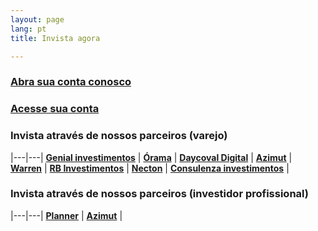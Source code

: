 ```yaml
---
layout: page
lang: pt
title: Invista agora

---
```


### [Abra sua conta conosco](https://blpgestao.orama.com.br/novo-cadastro/novo-cliente/4289/#/)

### [Acesse sua conta](https://blpgestao.orama.com.br/login/#/)

### Invista através de nossos parceiros (varejo)

|---|---|
[**Genial investimentos**](https://www.genialinvestimentos.com.br/investimentos/fundos/lista-completa/) |  [**Órama**](https://www.orama.com.br/investimentos/lista-fundos-de-investimento) |
[**Daycoval Digital**](https://www.daycoval.com.br/para-voce/investimentos-pessoa-fisica/fundos-terceiros) | [**Azimut**](https://www.azimutbrasil.com.br/) |
[**Warren**](https://warren.com.br/) | [**RB Investimentos**](https://www.rbinvestimentos.com/) |
[**Necton**](https://www.necton.com.br/) | [**Consulenza investimentos**](https://www.consulenzainvestimentos.com.br) |

### Invista através de nossos parceiros (investidor profissional)

|---|---|
[**Planner**](https://www.planner.com.br/abra-sua-conta/) | [**Azimut**](https://www.azimutbrasil.com.br/) |
